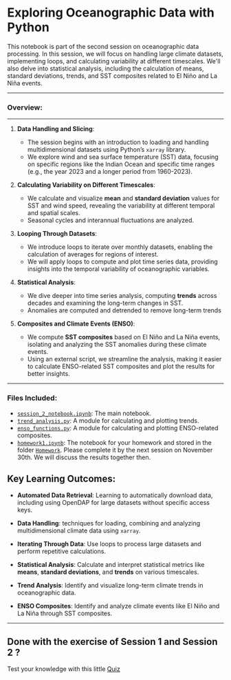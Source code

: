 
# **Exploring Oceanographic Data with Python**

This notebook is part of the second session on oceanographic data processing. In this session, we will focus on handling large climate datasets, implementing loops, and calculating variability at different timescales. We'll also delve into statistical analysis, including the calculation of means, standard deviations, trends, and SST composites related to El Niño and La Niña events.

---

### **Overview**:
---
1. **Data Handling and Slicing**:
   - The session begins with an introduction to loading and handling multidimensional datasets using Python’s `xarray` library.
   - We explore wind and sea surface temperature (SST) data, focusing on specific regions like the Indian Ocean and specific time ranges (e.g., the year 2023 and a longer period from 1960-2023).

2. **Calculating Variability on Different Timescales**:
   - We calculate and visualize **mean** and **standard deviation** values for SST and wind speed, revealing the variability at different temporal and spatial scales.
   - Seasonal cycles and interannual fluctuations are analyzed.

3. **Looping Through Datasets**:
   - We introduce loops to iterate over monthly datasets, enabling the calculation of averages for regions of interest.
   - We will apply loops to compute and plot time series data, providing insights into the temporal variability of oceanographic variables.

4. **Statistical Analysis**:
   - We dive deeper into time series analysis, computing **trends** across decades and examining the long-term changes in SST.
   - Anomalies are computed and detrended to remove long-term trends

5. **Composites and Climate Events (ENSO)**:
   - We compute **SST composites** based on El Niño and La Niña events, isolating and analyzing the SST anomalies during these climate events.
   - Using an external script, we streamline the analysis, making it easier to calculate ENSO-related SST composites and plot the results for better insights.

---
### Files Included:

- [`session_2_notebook.ipynb`](/Session2_DataHandling/session_2_notebook.ipynb): The main notebook.
- [`trend_analysis.py`](/Session2_DataHandling/trend_analysis.py): A module for calculating and plotting trends.
- [`enso_functions.py`](/Session2_DataHandling/enso_functions.py): A module for calculating and plotting ENSO-related composites.
- [`homework1.ipynb`](/Homework/homework1.ipynb): The notebook for your homework and stored in the folder [`Homework`](/Homework/). Please complete it by the next session on November 30th. We will discuss the results together then.

## **Key Learning Outcomes**:

- **Automated Data Retrieval**: Learning to automatically download data, including using OpenDAP for large datasets without specific access keys.

- **Data Handling**: techniques for loading, combining and analyzing multidimensional climate data using `xarray`.
- **Iterating Through Data**: Use loops to process large datasets and perform repetitive calculations.
- **Statistical Analysis**: Calculate and interpret statistical metrics like **means**, **standard deviations**, and **trends** on various timescales.
- **Trend Analysis**: Identify and visualize long-term climate trends in oceanographic data.
- **ENSO Composites**: Identify and analyze climate events like El Niño and La Niña through SST composites.
  
---
## Done with the exercise of Session 1 and Session 2 ? 

Test your knowledge with this little [Quiz](https://stemjulescoast.github.io/QuizCollection/HCUquiz_ODP1.html)